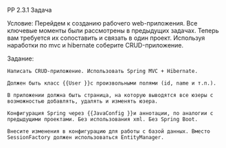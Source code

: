 PP 2.3.1 Задача

Условие:
Перейдем к созданию рабочего web-приложения. Все ключевые моменты были рассмотрены в предыдущих задачах. Теперь вам требуется их сопоставить и связать в один проект.
Используя наработки по mvc и hibernate соберите CRUD-приложение.

Задание:

    Написать CRUD-приложение. Использовать Spring MVC + Hibernate.

    Должен быть класс {{User }}с произвольными полями (id, name и т.п.).

    В приложении должна быть страница, на которую выводятся все юзеры с возможностью добавлять, удалять и изменять юзера.

    Конфигурация Spring через {{JavaConfig }}и аннотации, по аналогии с предыдущими проектами. Без использования xml. Без Spring Boot.

    Внесите изменения в конфигурацию для работы с базой данных. Вместо SessionFactory должен использоваться EntityManager.

